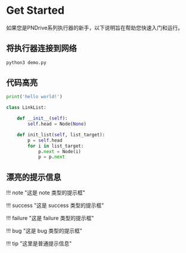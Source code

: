 # Get Started

如果您是PNDrive系列执行器的新手，以下说明旨在帮助您快速入门和运行。



## 将执行器连接到网络

```bash
python3 demo.py
```

## 代码高亮

```python
print('hello world!')

class LinkList:

    def __init__(self):
        self.head = Node(None)

    def init_list(self, list_target):
        p = self.head
        for i in list_target:
            p.next = Node(i)
            p = p.next
```

## 漂亮的提示信息
!!! note "这是 note 类型的提示框"

!!! success "这是 success 类型的提示框"

!!! failure "这是 failure 类型的提示框"

!!! bug "这是 bug 类型的提示框"

!!! tip "这里是普通提示信息"

